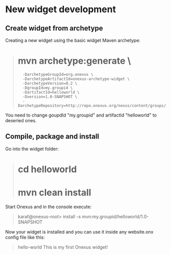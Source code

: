 New widget development
======================

Create widget from archetype
----------------------------

Creating a new widget using the basic widget Maven archetype:

>    # mvn archetype:generate \
>       -DarchetypeGroupId=org.onexus \
>       -DarchetypeArtifactId=onexus-archetype-widget \
>       -DarchetypeVersion=0.2 \
>       -DgroupId=my.groupid \
>       -DartifactId=helloworld \
>       -Dversion=1.0-SNAPSHOT \
>       -DarchetypeRepository=http://repo.onexus.org/nexus/content/groups/public

You need to change goupdId "my.groupid" and artifactId "helloworld" to
deseried ones.

Compile, package and install
----------------------------

Go into the widget folder:

>    # cd helloworld
>    # mvn clean install

Start Onexus and in the console execute:

>    karaf@onexus-root> install -s mvn:my.groupid/helloworld/1.0-SNAPSHOT

Now your widget is installed and you can use it inside any website.onx
config file like this:

>    <widget-hello>
>       <id>hello-world</id>
>       <message>This is my first Onexus widget!</message>
>    </widget-hello>
